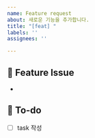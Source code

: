```yaml
---
name: Feature request
about: 새로운 기능을 추가합니다.
title: "[feat] "
labels: ''
assignees: ''

---
```


## 📱 Feature Issue
- 

## 📝 To-do
- [ ] task 작성
